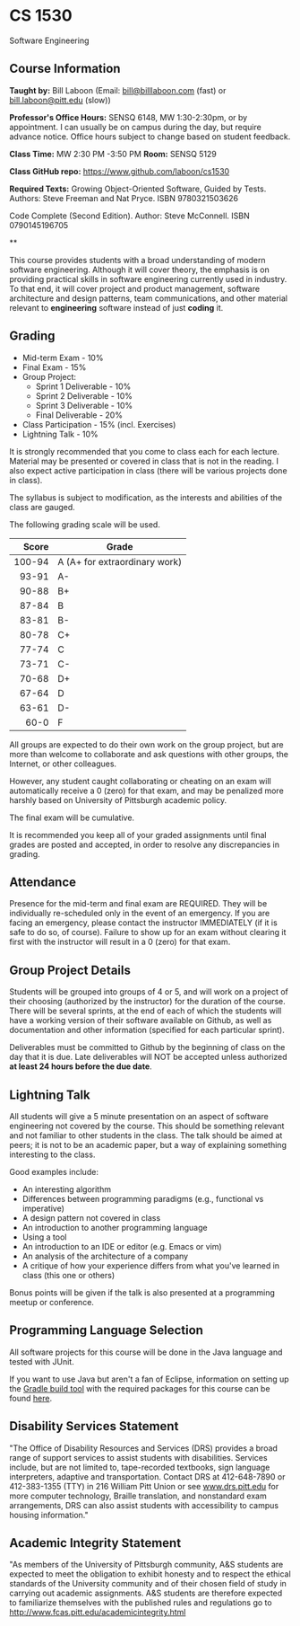 # CS 1530
Software Engineering

## Course Information

**Taught by:** Bill Laboon (Email: bill@billlaboon.com (fast) or bill.laboon@pitt.edu (slow))  

**Professor's Office Hours:** SENSQ 6148, MW 1:30-2:30pm, or by appointment.  I can usually be on campus during the day, but require advance notice.  Office hours subject to change based on student feedback.

**Class Time:** MW 2:30 PM -3:50 PM
**Room:** SENSQ 5129

**Class GitHub repo:** https://www.github.com/laboon/cs1530  

**Required Texts:** 
Growing Object-Oriented Software, Guided by Tests.  Authors: Steve Freeman and Nat Pryce. ISBN 9780321503626

Code Complete (Second Edition). Author: Steve McConnell. ISBN 0790145196705

**

This course provides students with a broad understanding of modern software engineering. Although it will cover theory, the emphasis is on providing practical skills in software engineering currently used in industry. To that end, it will cover project and product management, software architecture and design patterns, team communications, and other material relevant to __engineering__ software instead of just __coding__ it.

## Grading

* Mid-term Exam - 10%
* Final Exam - 15%
* Group Project:
  * Sprint 1 Deliverable - 10%
  * Sprint 2 Deliverable - 10% 
  * Sprint 3 Deliverable - 10%
  * Final Deliverable - 20%
* Class Participation - 15% (incl. Exercises)
* Lightning Talk - 10%

It is strongly recommended that you come to class each for each lecture.  Material may be presented or covered in class that is not in the reading.  I also expect active participation in class (there will be various projects done in class).

The syllabus is subject to modification, as the interests and abilities of the class are gauged.

The following grading scale will be used.

Score  | Grade
-----: | ------------------------------
100-94 | A (A+ for extraordinary work)
93-91  | A-
90-88  | B+
87-84  | B
83-81  | B-
80-78  | C+
77-74  | C
73-71  | C-
70-68  | D+
67-64  | D
63-61  | D-
60-0   | F

All groups are expected to do their own work on the group project, but
are more than welcome to collaborate and ask questions with other
groups, the Internet, or other colleagues.

However, any student caught collaborating or cheating on an exam will
automatically receive a 0 (zero) for that exam, and may be penalized
more harshly based on University of Pittsburgh academic policy.

The final exam will be cumulative.

It is recommended you keep all of your graded assignments until final
grades are posted and accepted, in order to resolve any discrepancies
in grading.

## Attendance

Presence for the mid-term and final exam are REQUIRED.  They will be
individually re-scheduled only in the event of an emergency.  If you
are facing an emergency, please contact the instructor IMMEDIATELY (if
it is safe to do so, of course).  Failure to show up for an exam
without clearing it first with the instructor will result in a 0
(zero) for that exam.

## Group Project Details

Students will be grouped into groups of 4 or 5, and will work on a project of their choosing (authorized by the instructor) for the duration of the course.  There will be several sprints, at the end of each of which the students will have a working version of their software available on Github, as well as documentation and other information (specified for each particular sprint).

Deliverables must be committed to Github by the beginning of class on the day that it is due.  Late deliverables will NOT be accepted unless authorized __at least 24 hours before the due date__.

## Lightning Talk
All students will give a 5 minute presentation on an aspect of software engineering not covered by the course.  This should be something relevant and not familiar to other students in the class.  The talk should be aimed at peers; it is not to be an academic paper, but a way of explaining something interesting to the class.

Good examples include:
* An interesting algorithm
* Differences between programming paradigms (e.g., functional vs imperative)
* A design pattern not covered in class
* An introduction to another programming language
* Using a tool
* An introduction to an IDE or editor (e.g. Emacs or vim)
* An analysis of the architecture of a company
* A critique of how your experience differs from what you've learned in class (this one or others)

Bonus points will be given if the talk is also presented at a programming meetup or conference.

## Programming Language Selection

All software projects for this course will be done in the Java language and tested with JUnit.

If you want to use Java but aren't a fan of Eclipse, information on setting up the [Gradle build tool](https://gradle.org/) with the required packages for this course can be found [here](https://gist.github.com/alexlafroscia/c6757de349b27e34eff6).  

## Disability Services Statement

"The Office of Disability Resources and
Services (DRS) provides a broad range of support services to assist
students with disabilities. Services include, but are not limited to,
tape-recorded textbooks, sign language interpreters, adaptive and
transportation. Contact DRS at 412-648-7890 or 412-383-1355 (TTY) in
216 William Pitt Union or see www.drs.pitt.edu for more computer
technology, Braille translation, and nonstandard exam arrangements,
DRS can also assist students with accessibility to campus housing
information."

## Academic Integrity Statement

"As members of the University of
Pittsburgh community, A&S students are expected to meet the obligation
to exhibit honesty and to respect the ethical standards of the
University community and of their chosen field of study in carrying
out academic assignments. A&S students are therefore expected to
familiarize themselves with the published rules and regulations go to
http://www.fcas.pitt.edu/academicintegrity.html

